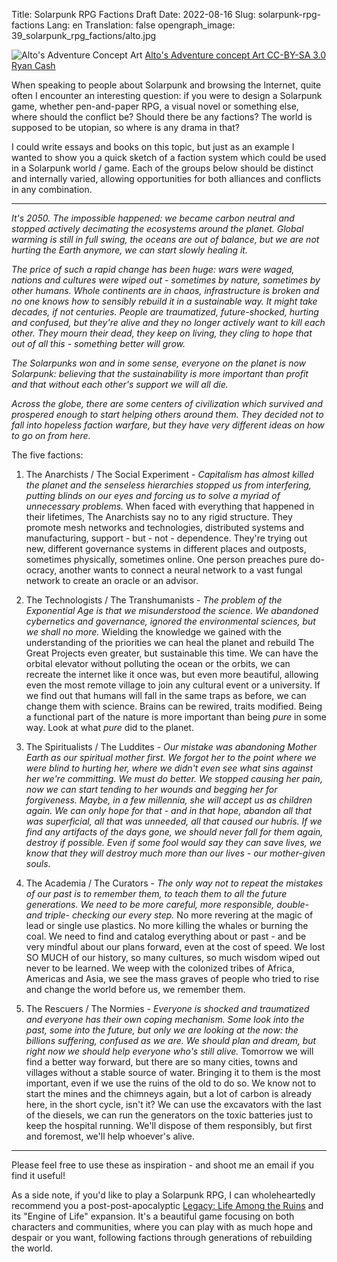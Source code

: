 Title: Solarpunk RPG Factions Draft
Date: 2022-08-16
Slug: solarpunk-rpg-factions
Lang: en
Translation: false
opengraph_image: 39_solarpunk_rpg_factions/alto.jpg

![Alto's Adventure Concept Art](/images/39_solarpunk_rpg_factions/alto.jpg)
[Alto's Adventure concept Art CC-BY-SA 3.0 Ryan Cash](https://commons.wikimedia.org/wiki/File:Alto%27s_Adventure_concept_art_-_04_Characters_Sketch.png)

When speaking to people about Solarpunk and browsing the Internet, quite often I encounter an interesting question: if you were to design a Solarpunk game, whether pen-and-paper RPG, a visual novel or something else, where should the conflict be? Should there be any factions? The world is supposed to be utopian, so where is any drama in that?

I could write essays and books on this topic, but just as an example I wanted to show you a quick sketch of a faction system which could be used in a Solarpunk world / game. Each of the groups below should be distinct and internally varied, allowing opportunities for both alliances and conflicts in any combination.

---

_It's 2050. The impossible happened: we became carbon neutral and stopped actively decimating the ecosystems around the planet. Global warming is still in full swing, the oceans are out of balance, but we are not hurting the Earth anymore, we can start slowly healing it._

_The price of such a rapid change has been huge: wars were waged, nations and cultures were wiped out - sometimes by nature, sometimes by other humans. Whole continents are in chaos, infrastructure is broken and no one knows how to sensibly rebuild it in a sustainable way. It might take decades, if not centuries. People are traumatized, future-shocked, hurting and confused, but they're alive and they no longer actively want to kill each other. They mourn their dead, they keep on living, they cling to hope that out of all this - something better will grow._

_The Solarpunks won and in some sense, everyone on the planet is now Solarpunk: believing that the sustainability is more important than profit and that without each other's support we will all die._

_Across the globe, there are some centers of civilization which survived and prospered enough to start helping others around them. They decided not to fall into hopeless faction warfare, but they have very different ideas on how to go on from here._

The five factions:

1. The Anarchists / The Social Experiment - _Capitalism has almost killed the planet and the senseless hierarchies stopped us from interfering, putting blinds on our eyes and forcing us to solve a myriad of unnecessary problems._ When faced with everything that happened in their lifetimes, The Anarchists say no to any rigid structure. They promote mesh networks and technologies, distributed systems and manufacturing, support - but - not - dependence. They're trying out new, different  governance systems in different places and outposts, sometimes physically, sometimes online. One person preaches pure do-ocracy, another wants to connect a neural network to a vast fungal network to create an oracle or an advisor.

2. The Technologists / The Transhumanists - _The problem of the Exponential Age is that we misunderstood the science. We abandoned cybernetics and governance, ignored the environmental sciences, but we shall no more._ Wielding the knowledge we gained with the understanding of the priorities we can heal the planet and rebuild The Great Projects even greater, but sustainable this time. We can have the orbital elevator without polluting the ocean or the orbits, we can recreate the internet like it once was, but even more beautiful, allowing even the most remote village to join any cultural event or a university. If we find out that humans will fall in the same traps as before, we can change them with science. Brains can be rewired, traits modified. Being a functional part of the nature is more important than being _pure_ in some way. Look at what _pure_ did to the planet.

3. The Spiritualists / The Luddites - _Our mistake was abandoning Mother Earth as our spiritual mother first. We forgot her to the point where we were blind to hurting her, where we didn't even see what sins against her we're committing. We must do better. We stopped causing her pain, now we can start tending to her wounds and begging her for forgiveness. Maybe, in a few millennia, she will accept us as children again. We can only hope for that - and in that hope, abandon all that was superficial, all that was unneeded, all that caused our hubris. If we find any artifacts of the days gone, we should never fall for them again, destroy if possible. Even if some fool would say they can save lives, we know that they will destroy much more than our lives - our mother-given souls._

4. The Academia / The Curators - _The only way not to repeat the mistakes of our past is to remember them, to teach them to all the future generations. We need to be more careful, more responsible, double- and triple- checking our every step._ No more revering at the magic of lead or single use plastics. No more killing the whales or burning the coal. We need to find and catalog everything about or past - and be very mindful about our plans forward, even at the cost of speed. We lost SO MUCH of our history, so many cultures, so much wisdom wiped out never to be learned. We weep with the colonized tribes of Africa, Americas and Asia, we see the mass graves of people who tried to rise and change the world before us, we remember them.

5. The Rescuers / The Normies - _Everyone is shocked and traumatized and everyone has their own coping mechanism. Some look into the past, some into the future, but only we are looking at the now: the billions suffering, confused as we are. We should plan and dream, but right now we should help everyone who's still alive._ Tomorrow we will find a better way forward, but there are so many cities, towns and villages without a stable source of water. Bringing it to them is the most important, even if we use the ruins of the old to do so. We know not to start the mines and the chimneys again, but a lot of carbon is already here, in the short cycle, isn't it? We can use the excavators with the last of the diesels, we can run the generators on the toxic batteries just to keep the hospital running. We'll dispose of them responsibly, but first and foremost, we'll help whoever's alive.

---

Please feel free to use these as inspiration - and shoot me an email if you find it useful!

As a side note, if you'd like to play a Solarpunk RPG, I can wholeheartedly recommend you a post-post-apocalyptic [Legacy: Life Among the Ruins](https://ufopress.co.uk/legacy-game-line/) and its "Engine of Life" expansion. It's a beautiful game focusing on both characters and communities, where you can play with as much hope and despair or you want, following factions through generations of rebuilding the world.

